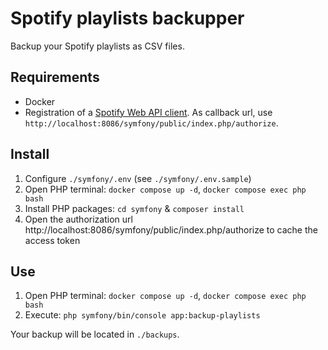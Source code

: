 # Spotify playlists backupper

Backup your Spotify playlists as CSV files.

## Requirements

- Docker
- Registration of a [Spotify Web API client](https://developer.spotify.com/dashboard/application). As callback url,
  use `http://localhost:8086/symfony/public/index.php/authorize`.

## Install

1. Configure `./symfony/.env` (see `./symfony/.env.sample`)
2. Open PHP terminal: `docker compose up -d`, `docker compose exec php bash`
3. Install PHP packages: `cd symfony` & `composer install`
4. Open the authorization url http://localhost:8086/symfony/public/index.php/authorize to cache the access token

## Use

1. Open PHP terminal: `docker compose up -d`, `docker compose exec php bash`
2. Execute: `php symfony/bin/console app:backup-playlists`

Your backup will be located in `./backups`.